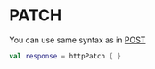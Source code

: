# PATCH

You can use same syntax as in [POST](post.md)

```kotlin
val response = httpPatch { }
```


